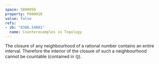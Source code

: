 ```yaml
---
space: S000058
property: P000010
value: false
refs:
- zb: "0386.54001"
  name: Counterexamples in Topology
---
```


The closure of any neighbourhood of a rational number contains an entire interval. Therefore the interior of the closure of such a neighbourhood cannot be countable (contained in $\mathbb Q$).
